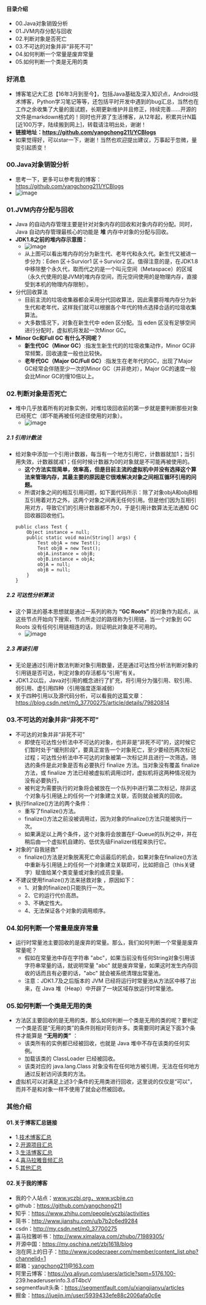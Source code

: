 #### 目录介绍
- 00.Java对象销毁分析
- 01.JVM内存分配与回收
- 02.判断对象是否死亡
- 03.不可达的对象并非“非死不可”
- 04.如何判断一个常量是废弃常量
- 05.如何判断一个类是无用的类




### 好消息
- 博客笔记大汇总【16年3月到至今】，包括Java基础及深入知识点，Android技术博客，Python学习笔记等等，还包括平时开发中遇到的bug汇总，当然也在工作之余收集了大量的面试题，长期更新维护并且修正，持续完善……开源的文件是markdown格式的！同时也开源了生活博客，从12年起，积累共计N篇[近100万字，陆续搬到网上]，转载请注明出处，谢谢！
- **链接地址：https://github.com/yangchong211/YCBlogs**
- 如果觉得好，可以star一下，谢谢！当然也欢迎提出建议，万事起于忽微，量变引起质变！




### 00.Java对象销毁分析
- 思考一下，更多可以参考我的博客：https://github.com/yangchong211/YCBlogs
- ![image](https://upload-images.jianshu.io/upload_images/4432347-61f54fc79524d982.png?imageMogr2/auto-orient/strip%7CimageView2/2/w/1240)



### 01.JVM内存分配与回收
- Java 的自动内存管理主要是针对对象内存的回收和对象内存的分配。同时，Java 自动内存管理最核心的功能是 **堆** 内存中对象的分配与回收。
- **JDK1.8之前的堆内存示意图：**
    - ![image](https://upload-images.jianshu.io/upload_images/4432347-648638971a947150.png?imageMogr2/auto-orient/strip%7CimageView2/2/w/1240)
    - 从上图可以看出堆内存的分为新生代、老年代和永久代。新生代又被进一步分为：Eden 区＋Survior1 区＋Survior2 区。值得注意的是，在JDK1.8中移除整个永久代，取而代之的是一个叫元空间（Metaspace）的区域（永久代使用的是JVM的堆内存空间，而元空间使用的是物理内存，直接受到本机的物理内存限制）。
- 分代回收算法
    - 目前主流的垃圾收集器都会采用分代回收算法，因此需要将堆内存分为新生代和老年代，这样我们就可以根据各个年代的特点选择合适的垃圾收集算法。
    - 大多数情况下，对象在新生代中 eden 区分配。当 eden 区没有足够空间进行分配时，虚拟机将发起一次Minor GC。
- **Minor Gc和Full GC 有什么不同呢？**
    - **新生代GC（Minor GC）**:指发生新生代的的垃圾收集动作，Minor GC非常频繁，回收速度一般也比较快。
    - **老年代GC（Major GC/Full GC）**:指发生在老年代的GC，出现了Major GC经常会伴随至少一次的Minor GC（并非绝对），Major GC的速度一般会比Minor GC的慢10倍以上。


### 02.判断对象是否死亡
- 堆中几乎放着所有的对象实例，对堆垃圾回收前的第一步就是要判断那些对象已经死亡（即不能再被任何途径使用的对象）。
    - ![image](https://upload-images.jianshu.io/upload_images/4432347-2a2d50bb59c70459.png?imageMogr2/auto-orient/strip%7CimageView2/2/w/1240)



##### 2.1 引用计数法
- 给对象中添加一个引用计数器，每当有一个地方引用它，计数器就加1；当引用失效，计数器就减1；任何时候计数器为0的对象就是不可能再被使用的。
    - **这个方法实现简单，效率高，但是目前主流的虚拟机中并没有选择这个算法来管理内存，其最主要的原因是它很难解决对象之间相互循环引用的问题。**
    - 所谓对象之间的相互引用问题，如下面代码所示：除了对象objA和objB相互引用着对方之外，这两个对象之间再无任何引用。但是他们因为互相引用对方，导致它们的引用计数器都不为0，于是引用计数算法无法通知 GC 回收器回收他们。
    ```
    public class Test {
        Object instance = null;
    	public static void main(String[] args) {
    		Test objA = new Test();
    		Test objB = new Test();
    		objA.instance = objB;
    		objB.instance = objA;
    		objA = null;
    		objB = null;
    	}
    }
    ```



##### 2.2 可达性分析算法
- 这个算法的基本思想就是通过一系列的称为 **“GC Roots”** 的对象作为起点，从这些节点开始向下搜索，节点所走过的路径称为引用链，当一个对象到 GC Roots 没有任何引用链相连的话，则证明此对象是不可用的。
    - ![image](https://upload-images.jianshu.io/upload_images/4432347-68378382046ae5b9.png?imageMogr2/auto-orient/strip%7CimageView2/2/w/1240)


##### 2.3 再谈引用
- 无论是通过引用计数法判断对象引用数量，还是通过可达性分析法判断对象的引用链是否可达，判定对象的存活都与“引用”有关。
- JDK1.2以后，Java对引用的概念进行了扩充，将引用分为强引用、软引用、弱引用、虚引用四种（引用强度逐渐减弱）
- 关于四种引用以及源代码分析，可以看我的这篇文章：https://blog.csdn.net/m0_37700275/article/details/79820814


### 03.不可达的对象并非“非死不可”
- 不可达的对象并非“非死不可”
    - 即使在可达性分析法中不可达的对象，也并非是“非死不可”的，这时候它们暂时处于“缓刑阶段”，要真正宣告一个对象死亡，至少要经历两次标记过程；可达性分析法中不可达的对象被第一次标记并且进行一次筛选，筛选的条件是此对象是否有必要执行 finalize 方法。当对象没有覆盖 finalize 方法，或 finalize 方法已经被虚拟机调用过时，虚拟机将这两种情况视为没有必要执行。
    - 被判定为需要执行的对象将会被放在一个队列中进行第二次标记，除非这个对象与引用链上的任何一个对象建立关联，否则就会被真的回收。
- 执行finalize()方法的两个条件：
    - 重写了finalize()方法。
    - finalize()方法之前没被调用过，因为对象的finalize()方法只能被执行一次。
    - 如果满足以上两个条件，这个对象将会放置在F-Queue的队列之中，并在稍后由一个虚拟机自建的、低优先级Finalizer线程来执行它。
- 对象的“自我拯救”
    - finalize()方法是对象脱离死亡命运最后的机会，如果对象在finalize()方法中重新与引用链上的任何一个对象建立关联即可，比如把自己（this关键字）赋值给某个类变量或对象的成员变量。
- 不建议使用finalize()方法来拯救对象 ，原因如下：
    - 1、对象的finalize()只能执行一次。
    - 2、它的运行代价高昂。
    - 3、不确定性大。
    - 4、无法保证各个对象的调用顺序。




### 04.如何判断一个常量是废弃常量
- 运行时常量池主要回收的是废弃的常量。那么，我们如何判断一个常量是废弃常量呢？
    - 假如在常量池中存在字符串 "abc"，如果当前没有任何String对象引用该字符串常量的话，就说明常量 "abc" 就是废弃常量，如果这时发生内存回收的话而且有必要的话，"abc" 就会被系统清理出常量池。
    - 注意：JDK1.7及之后版本的 JVM 已经将运行时常量池从方法区中移了出来，在 Java 堆（Heap）中开辟了一块区域存放运行时常量池。



### 05.如何判断一个类是无用的类
- 方法区主要回收的是无用的类，那么如何判断一个类是无用的类的呢？要判定一个类是否是“无用的类”的条件则相对苛刻许多。类需要同时满足下面3个条件才能算是 **“无用的类”** ：
    - 该类所有的实例都已经被回收，也就是 Java 堆中不存在该类的任何实例。
    - 加载该类的 ClassLoader 已经被回收。
    - 该类对应的 java.lang.Class 对象没有在任何地方被引用，无法在任何地方通过反射访问该类的方法。
- 虚拟机可以对满足上述3个条件的无用类进行回收，这里说的仅仅是“可以”，而并不是和对象一样不使用了就会必然被回收。





### 其他介绍
#### 01.关于博客汇总链接
- 1.[技术博客汇总](https://www.jianshu.com/p/614cb839182c)
- 2.[开源项目汇总](https://blog.csdn.net/m0_37700275/article/details/80863574)
- 3.[生活博客汇总](https://blog.csdn.net/m0_37700275/article/details/79832978)
- 4.[喜马拉雅音频汇总](https://www.jianshu.com/p/f665de16d1eb)
- 5.[其他汇总](https://www.jianshu.com/p/53017c3fc75d)



#### 02.关于我的博客
- 我的个人站点：www.yczbj.org，www.ycbjie.cn
- github：https://github.com/yangchong211
- 知乎：https://www.zhihu.com/people/yczbj/activities
- 简书：http://www.jianshu.com/u/b7b2c6ed9284
- csdn：http://my.csdn.net/m0_37700275
- 喜马拉雅听书：http://www.ximalaya.com/zhubo/71989305/
- 开源中国：https://my.oschina.net/zbj1618/blog
- 泡在网上的日子：http://www.jcodecraeer.com/member/content_list.php?channelid=1
- 邮箱：yangchong211@163.com
- 阿里云博客：https://yq.aliyun.com/users/article?spm=5176.100- 239.headeruserinfo.3.dT4bcV
- segmentfault头条：https://segmentfault.com/u/xiangjianyu/articles
- 掘金：https://juejin.im/user/5939433efe88c2006afa0c6e





















